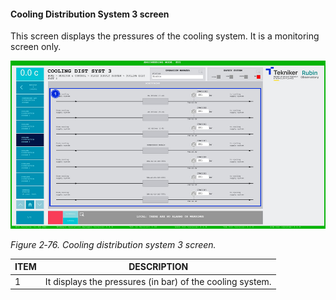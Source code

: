 #### Cooling Distribution System 3 screen

This screen displays the pressures of the cooling system. It is a monitoring screen only.

![](../Resources/media/image92.png)

*Figure 2‑76. Cooling distribution system 3 screen.*

| ITEM| DESCRIPTION|
|----------|----------|
| 1| It displays the pressures (in bar) of the cooling system.|
